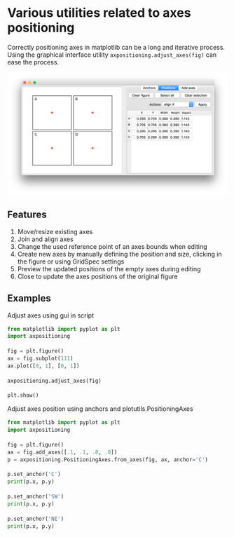 # Various utilities related to axes positioning
Correctly positioning axes in matplotlib can be a long and iterative process. 
Using the graphical interface utility `axpositioning.adjust_axes(fig)` can ease the process.

![interface](screenshots/interface.png)

## Features
1. Move/resize existing axes
2. Join and align axes
2. Change the used reference point of an axes bounds when editing
3. Create new axes by manually defining the position and size, clicking in the figure or using GridSpec settings
4. Preview the updated positions of the empty axes during editing
5. Close to update the axes positions of the original figure

## Examples

Adjust axes using gui in script

```python
from matplotlib import pyplot as plt
import axpositioning

fig = plt.figure()
ax = fig.subplot(111)
ax.plot([0, 1], [0, 1])

axpositioning.adjust_axes(fig)

plt.show()
```

Adjust axes position using anchors and plotutils.PositioningAxes

```python
from matplotlib import pyplot as plt
import axpositioning

fig = plt.figure()
ax = fig.add_axes([.1, .1, .8, .8])
p = axpositioning.PositioningAxes.from_axes(fig, ax, anchor='C')

p.set_anchor('C')
print(p.x, p.y)

p.set_anchor('SW')
print(p.x, p.y)

p.set_anchor('NE')
print(p.x, p.y)
```
